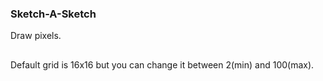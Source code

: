 ### Sketch-A-Sketch

Draw pixels.
##
Default grid is 16x16 but you can change it between 2(min) and 100(max).